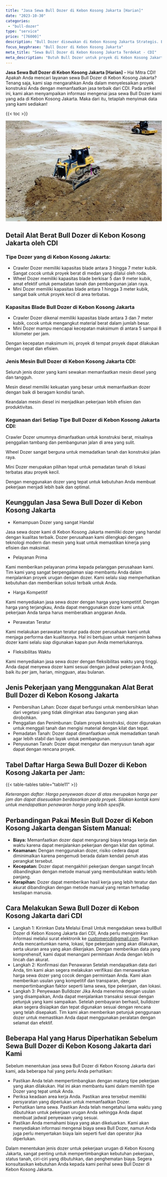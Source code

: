 ```yaml
---
title: "Jasa Sewa Bull Dozer di Kebon Kosong Jakarta [Harian]"
date: "2023-10-30"
categories:
 - "bull-dozer"
type: "service"
price: "[76000]"
description: "Bull Dozer disewakan di Kebon Kosong Jakarta Strategis. Bull Dozer ini menjadi solusi utama dalam proyek pembangunan sebagai alat berat powerful dan efisien. Hubungi kami untuk informasi lebih detail."
focus_keyphrase: "Bull Dozer di Kebon Kosong Jakarta"
meta_title: "Sewa Bull Dozer di Kebon Kosong Jakarta Terdekat - CDI"
meta_description: "Butuh Bull Dozer untuk proyek di Kebon Kosong Jakarta? Kami adalah solusi tepat dengan harga kompetitif. Dapatkan penawaran sekarang."
---
```


**Jasa Sewa Bull Dozer di Kebon Kosong Jakarta [Harian]** – Hai Mitra CDI! Apakah Anda mencari layanan sewa Bull Dozer di Kebon Kosong Jakarta? Tenang saja, kami siap mengarahkan Anda dalam menyelesaikan proyek konstruksi Anda dengan memanfaatkan jasa terbaik dari CDI. Pada artikel ini, kami akan menyampaikan informasi mengenai jasa sewa Bull Dozer kami yang ada di Kebon Kosong Jakarta. Maka dari itu, tetaplah menyimak data yang kami sediakan!

{{< toc >}}

![Jasa Sewa Bull Dozer di Kebon Kosong Jakarta [Harian]](/images/bull-dozer/bull-dozer-25.jpg)

## Detail Alat Berat Bull Dozer di Kebon Kosong Jakarta oleh CDI

### Tipe Dozer yang di Kebon Kosong Jakarta:

*   Crawler Dozer memiliki kapasitas blade antara 3 hingga 7 meter kubik. Sangat cocok untuk proyek berat di medan yang dilalui oleh roda.
*   Wheel Dozer memiliki kapasitas blade berkisar 5 dan 9 meter kubik, amat efektif untuk pemadatan tanah dan pembangunan jalan raya.
*   Mini Dozer memiliki kapasitas blade antara 1 hingga 3 meter kubik, sangat baik untuk proyek kecil di area terbatas.

### Kapasitas Blade Bull Dozer di Kebon Kosong Jakarta

*   Crawler Dozer dikenal memiliki kapasitas blade antara 3 dan 7 meter kubik, cocok untuk mengangkut material berat dalam jumlah besar.
*   Mini Dozer mampu mencapai kecepatan maksimum di antara 5 sampai 8 kilometer per jam.

Dengan kecepatan maksimum ini, proyek di tempat proyek dapat dilakukan dengan cepat dan efisien.

### Jenis Mesin Bull Dozer di Kebon Kosong Jakarta CDI:

Seluruh jenis dozer yang kami sewakan memanfaatkan mesin diesel yang dan tangguh.

Mesin diesel memiliki kekuatan yang besar untuk memanfaatkan dozer dengan baik di beragam kondisi tanah.

Keandalan mesin diesel ini menjadikan pekerjaan lebih efisien dan produktivitas.

### Kegunaan dari Setiap Tipe Bull Dozer di Kebon Kosong Jakarta CDI:

Crawler Dozer umumnya dimanfaatkan untuk konstruksi berat, misalnya penggalian tambang dan pembangunan jalan di area yang sulit.

Wheel Dozer sangat berguna untuk memadatkan tanah dan konstruksi jalan raya.

Mini Dozer merupakan pilihan tepat untuk pemadatan tanah di lokasi terbatas atau proyek kecil.

Dengan menggunakan dozer yang tepat untuk kebutuhan Anda membuat pekerjaan menjadi lebih baik dan optimal.

## Keunggulan Jasa Sewa Bull Dozer di Kebon Kosong Jakarta

*   Kemampuan Dozer yang sangat Handal

Jasa sewa dozer kami di Kebon Kosong Jakarta memiliki dozer yang handal dengan kualitas terbaik. Dozer perusahaan kami dilengkapi dengan teknologi modern dan mesin yang kuat untuk memastikan kinerja yang efisien dan maksimal.
*   Pelayanan Prima

Kami memberikan pelayanan prima kepada pelanggan perusahaan kami. Tim kami yang sangat berpengalaman siap membantu Anda dalam menjalankan proyek urugan dengan dozer. Kami selalu siap memperhatikan kebutuhan dan memberikan solusi terbaik untuk Anda.
*   Harga Kompetitif

Kami menyediakan jasa sewa dozer dengan harga yang kompetitif. Dengan harga yang terjangkau, Anda dapat menggunakan dozer kami untuk pekerjaan Anda tanpa harus memberatkan anggaran Anda.
*   Perawatan Teratur

Kami melakukan perawatan teratur pada dozer perusahaan kami untuk menjaga performa dan kualitasnya. Hal ini bertujuan untuk menjamin bahwa dozer kami selalu siap digunakan kapan pun Anda memerlukannya.
*   Fleksibilitas Waktu

Kami menyediakan jasa sewa dozer dengan fleksibilitas waktu yang tinggi. Anda dapat menyewa dozer kami sesuai dengan jadwal pekerjaan Anda, baik itu per jam, harian, mingguan, atau bulanan.

## Jenis Pekerjaan yang Menggunakan Alat Berat Bull Dozer di Kebon Kosong Jakarta

*   Pembersihan Lahan: Dozer dapat berfungsi untuk membersihkan lahan dari vegetasi yang tidak diinginkan atau bangunan yang akan dirobohkan.
*   Penggalian dan Penimbunan: Dalam proyek konstruksi, dozer digunakan untuk menggali tanah dan mengisi material dengan kilat dan tepat.
*   Pemadatan Tanah: Dozer dapat dimanfaatkan untuk memadatkan tanah agar lebih stabil dan layak untuk pembangunan.
*   Penyusunan Tanah: Dozer dapat mengatur dan menyusun tanah agar dapat dengan rencana proyek.

## Tabel Daftar Harga Sewa Bull Dozer di Kebon Kosong Jakarta per Jam:

{{< table-tables table="table11" >}}

_Keterangan daftar: Harga penyewaan dozer di atas merupakan harga per jam dan dapat disesuaikan berdasarkan pada proyek. Silakan kontak kami untuk mendapatkan penawaran harga yang lebih spesifik._

## Perbandingan Pakai Mesin Bull Dozer di Kebon Kosong Jakarta dengan Sistem Manual:

*   **Biaya:** Memanfaatkan dozer dapat mengurangi biaya tenaga kerja dan waktu karena dapat menjalankan pekerjaan dengan kilat dan optimal.
*   **Keamanan:** Dengan menggunakan dozer, risiko cedera dapat diminimalkan karena pengemudi berada dalam kendali penuh atas perangkat tersebut.
*   **Kecepatan:** Dozer dapat mengakhiri pekerjaan dengan sangat lincah dibandingkan dengan metode manual yang membutuhkan waktu lebih panjang.
*   **Kerapihan:** Dozer dapat memberikan hasil kerja yang lebih teratur dan akurat dibandingkan dengan metode manual yang rentan terhadap kesilapan manusia.

## Cara Melakukan Sewa Bull Dozer di Kebon Kosong Jakarta dari CDI

*   Langkah 1: Kirimkan Data Melalui Email
Untuk mengadakan sewa bullBull Dozer di Kebon Kosong Jakarta dari CDI, Anda perlu mengirimkan informasi melalui surat elektronik ke customercdi@gmail.com. Pastikan Anda mencantumkan nama, lokasi, tipe pekerjaan yang akan dilakukan, serta ukuran area yang akan dikerjakan. Dengan memberikan data yang komprehensif, kami dapat menangani permintaan Anda dengan lebih lincah dan akurat.
*   Langkah 2: Konfirmasi dan Penawaran
Setelah mendapatkan data dari Anda, tim kami akan segera melakukan verifikasi dan menawarkan harga sewa dozer yang cocok dengan permintaan Anda. Kami akan memberikan usulan yang kompetitif dan transparan, dengan mempertimbangkan faktor seperti lama sewa, tipe pekerjaan, dan lokasi.
*   Langkah 3: Penyewaan Bulldozer
Jika Anda menerima dengan usulan yang disampaikan, Anda dapat menjalankan transaksi sesuai dengan petunjuk yang kami sampaikan. Setelah pembayaran berhasil, bulldozer akan segera disiapkan dan tepat digunakan sesuai dengan rencana yang telah disepakati. Tim kami akan memberikan petunjuk penggunaan dozer untuk memastikan Anda dapat menggunakan peralatan dengan selamat dan efektif.

## Beberapa Hal yang Harus Diperhatikan Sebelum Sewa Bull Dozer di Kebon Kosong Jakarta dari Kami

Sebelum menentukan jasa sewa Bull Dozer di Kebon Kosong Jakarta dari kami, ada beberapa hal yang perlu Anda perhatikan:

*   Pastikan Anda telah mempertimbangkan dengan matang tipe pekerjaan yang akan dilakukan. Hal ini akan membantu kami dalam memilih tipe Dozer yang tepat untuk Anda.
*   Periksa keadaan area kerja Anda. Pastikan area tersebut memiliki persyaratan yang diperlukan untuk memanfaatkan Dozer.
*   Perhatikan lama sewa. Pastikan Anda telah mengetahui lama waktu yang dibutuhkan untuk pekerjaan urugan Anda sehingga Anda dapat membuat jadwal penyewaan yang sesuai.
*   Pastikan Anda memahami biaya yang akan dikeluarkan. Kami akan menyediakan informasi mengenai biaya sewa Bull Dozer, namun Anda juga perlu menyertakan biaya lain seperti fuel dan operator jika diperlukan.

Dalam menentukan jenis dozer untuk pekerjaan urugan di Kebon Kosong Jakarta, sangat penting untuk mempertimbangkan kebutuhan pekerjaan, status tanah, ciri-ciri yang dibutuhkan, dan penghematan biaya. Segera konsultasikan kebutuhan Anda kepada kami perihal sewa Bull Dozer di Kebon Kosong Jakarta.